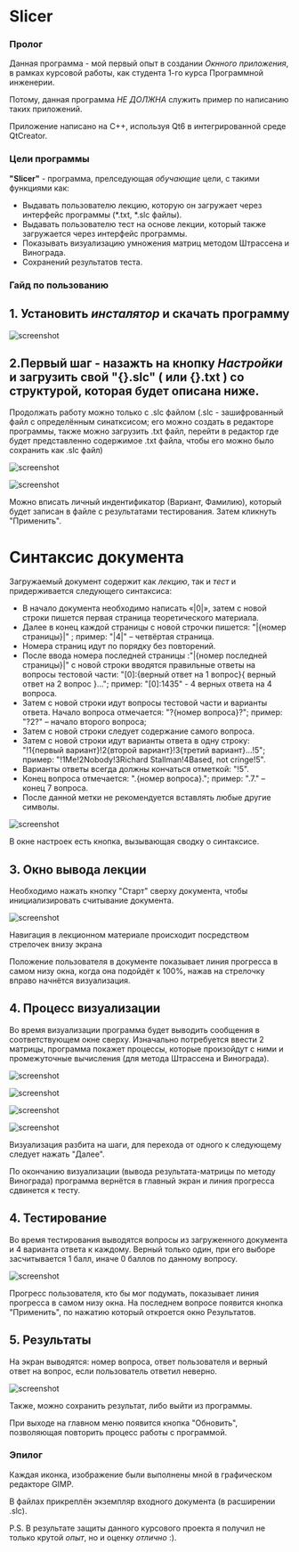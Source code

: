 # Slicer

### Пролог

Данная программа - мой первый опыт в создании _Окнного приложения_, в рамках курсовой работы, как студента 1-го курса Программной инженерии.

Потому, данная программа _НЕ ДОЛЖНА_ служить пример по написанию таких приложений.

Приложение написано на C++, используя Qt6 в интегрированной среде QtCreator.

### Цели программы

**"Slicer"** - программа, прелседующая _обучающие_ цели, с такими функциями как:
- Выдавать пользователю лекцию, которую он загружает через интерфейс программы (*.txt, *.slc файлы). 
- Выдавать пользователю тест на основе лекции, который также загружается через интерфейс программы.
- Показывать визуализацию умножения матриц методом Штрассена и Винограда.
- Сохранений результатов теста.

### Гайд по пользованию

## 1. Установить *инсталятор* и скачать программу 

![screenshot](https://github.com/dacsson/Slicer/blob/main/backg.jpg)

## 2.Первый шаг - назажть на кнопку _Настройки_ и загрузить свой "{}.slc" ( или {}.txt ) со структурой, которая будет описана ниже. 
Продолжать работу можно только с .slc файлом (.slc - зашифрованный файл с определённым синатксисом; его можно создать в редакторе программы, также можно загрузить .txt файл, перейти в редактор где будет представленно содержимое .txt файла, чтобы его можно было сохранить как .slc файл)

![screenshot](https://github.com/dacsson/Slicer/blob/main/settings.png)

![screenshot](https://github.com/dacsson/Slicer/blob/main/editor.png)



Можно вписать личный индентификатор (Вариант, Фамилию), который будет записан в файле с результатами тестирования. Затем кликнуть "Применить".

# Синтаксис документа

Загружаемый документ содержит как _лекцию_, так и _тест_ и придерживается следующего синтаксиса:

- В начало документа необходимо написать «|0|», затем с новой строки пишется первая страница теоретического материала.
- Далее в конец каждой страницы с новой строчки пишется: "|{номер страницы}|" ; пример: "|4|" – четвёртая страница.
- Номера страниц идут по порядку без повторений.
- После ввода номера последней страницы :"|{номер последней страницы}|" с новой строки вводятся правильные ответы на вопросы тестовой части: "[0]:{верный ответ на 1 вопрос}{ верный ответ на 2 вопрос }…"; пример: "[0]:1435" - 4 верных ответа на 4 вопроса.
- Затем с новой строки идут вопросы тестовой части и варианты ответа. Начало вопроса отмечается: "?{номер вопроса}?"; пример: "?2?" – начало второго вопроса;
- Затем с новой строки следует содержание самого вопроса.
- Затем с новой строки идут варианты ответа в одну строку: "!1{первый вариант}!2{второй вариант}!3{третий вариант}...!5"; пример: "!1Me!2Nobody!3Richard Stallman!4Based, not cringe!5".
- Варианты ответы всегда должны кончаться отметкой: "!5".
- Конец вопроса отмечается: ".{номер вопроса}."; пример: ".7." – конец 7 вопроса.
- После данной метки не рекомендуется вставлять любые другие символы.

![screenshot](https://github.com/dacsson/Slicer/blob/main/help.png)

В окне настроек есть кнопка, вызывающая сводку о синтаксисе.

## 3. Окно вывода лекции

Необходимо нажать кнопку "Старт" сверху документа, чтобы инициализировать считывание документа.

![screenshot](https://github.com/dacsson/Slicer/blob/main/start.jpg)

Навигация в лекционном материале происходит посредством стрелочек внизу экрана

Положение пользователя в документе показывает линия прогресса в самом низу окна, когда она подойдёт к 100%, нажав на стрелочку вправо начнётся визуализация.

## 4. Процесс визуализации

Во время визуализации программа будет выводить сообщения в соответствующем окне сверху. 
Изначально потребуется ввести 2 матрицы, программа покажет процессы, которые произойдут с ними и промежуточные вычисления (для метода Штрассена и Винограда).

![screenshot](https://github.com/dacsson/Slicer/blob/main/visual1.png)

![screenshot](https://github.com/dacsson/Slicer/blob/main/visual2.png)

![screenshot](https://github.com/dacsson/Slicer/blob/main/visual3.png)

![screenshot](https://github.com/dacsson/Slicer/blob/main/visual4.png)

Визуализация разбита на шаги, для перехода от одного к следующему следует нажать "Далее".

По окончанию визуализации (вывода результата-матрицы по методу Винограда) программа вернётся в главный экран и линия прогресса сдвинется к тесту.

## 4. Тестирование

Во время тестирования выводятся вопросы из загруженного документа и 4 варианта ответа к каждому. Верный только один, при его выборе засчитывается 1 балл, иначе 0 баллов по данному вопросу.

![screenshot](https://github.com/dacsson/Slicer/blob/main/question.png)

Прогресс пользователя, кто бы мог подумать, показывает линия прогресса в самом низу окна.
На последнем вопросе появится кнопка "Применить", по нажатию который откроется окно Результатов.

## 5. Результаты

На экран выводятся: номер вопроса, ответ пользователя и верный ответ на вопрос, если пользователь ответил неверно.

![screenshot](https://github.com/dacsson/Slicer/blob/main/results.png)

Также, можно сохранить результат, либо выйти из программы.

При выходе на главном меню появится кнопка "Обновить", позволяющая повторить процесс работы с программой.

### Эпилог

Каждая иконка, изображение были выполнены мной в графическом редакторе GIMP.

В файлах прикреплён экземпляр входного документа (в расширении .slc).

P.S. В результате защиты данного курсового проекта я получил не только крутой *опыт*, но и оценку *отлично* :).


